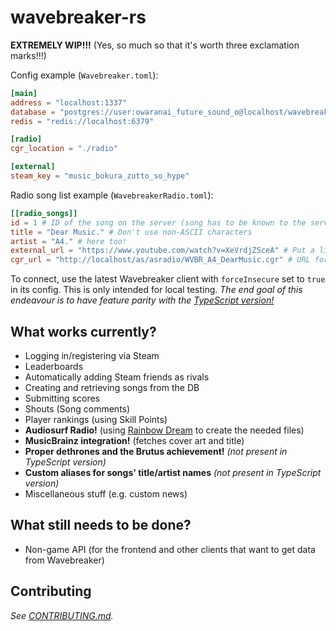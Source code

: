 # wavebreaker-rs
**EXTREMELY WIP!!!** (Yes, so much so that it's worth three exclamation marks!!!)

Config example (``Wavebreaker.toml``):
```toml
[main]
address = "localhost:1337"
database = "postgres://user:owaranai_future_sound_o@localhost/wavebreaker"
redis = "redis://localhost:6379"

[radio]
cgr_location = "./radio"

[external]
steam_key = "music_bokura_zutto_so_hype"
```

Radio song list example (``WavebreakerRadio.toml``):
```toml
[[radio_songs]]
id = 1 # ID of the song on the server (song has to be known to the server already!)
title = "Dear Music." # Don't use non-ASCII characters
artist = "A4." # here too!
external_url = "https://www.youtube.com/watch?v=XeVrdjZSceA" # Put a link to buy (not stream!) the song here, if possible!
cgr_url = "http://localhost/as/asradio/WVBR_A4_DearMusic.cgr" # URL for the .cgr file containing the song,
```

To connect, use the latest Wavebreaker client with ``forceInsecure`` set to ``true`` in its config. This is only intended for local testing.
*The end goal of this endeavour is to have feature parity with the [TypeScript version!](https://github.com/AudiosurfResearch/Wavebreaker)*

## What works currently?
- Logging in/registering via Steam
- Leaderboards
- Automatically adding Steam friends as rivals
- Creating and retrieving songs from the DB
- Submitting scores
- Shouts (Song comments)
- Player rankings (using Skill Points)
- **Audiosurf Radio!** (using [Rainbow Dream](https://github.com/AudiosurfResearch/rainbowdream) to create the needed files)
- **MusicBrainz integration!** (fetches cover art and title)
- **Proper dethrones and the Brutus achievement!** *(not present in TypeScript version)*
- **Custom aliases for songs' title/artist names** *(not present in TypeScript version)*
- Miscellaneous stuff (e.g. custom news)

## What still needs to be done?
- Non-game API (for the frontend and other clients that want to get data from Wavebreaker)

## Contributing

*See [CONTRIBUTING.md](https://github.com/AudiosurfResearch/wavebreaker-rs/blob/master/CONTRIBUTING.md).*

